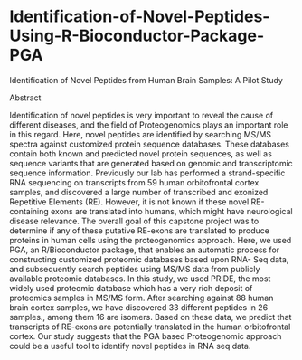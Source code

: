 # Identification-of-Novel-Peptides-Using-R-Bioconductor-Package-PGA
Identification of Novel Peptides from Human Brain Samples: A Pilot Study

Abstract

Identification of novel peptides is very important to reveal the cause of different diseases, and the
field of Proteogenomics plays an important role in this regard. Here, novel peptides are identified
by searching MS/MS spectra against customized protein sequence databases. These databases
contain both known and predicted novel protein sequences, as well as sequence variants that are
generated based on genomic and transcriptomic sequence information. Previously our lab has
performed a strand-specific RNA sequencing on transcripts from 59 human orbitofrontal cortex
samples, and discovered a large number of transcribed and exonized Repetitive Elements (RE).
However, it is not known if these novel RE-containing exons are translated into humans, which
might have neurological disease relevance. The overall goal of this capstone project was to
determine if any of these putative RE-exons are translated to produce proteins in human cells
using the proteogenomics approach. Here, we used PGA, an R/Bioconductor package, that
enables an automatic process for constructing customized proteomic databases based upon RNA-
Seq data, and subsequently search peptides using MS/MS data from publicly available proteomic
databases. In this study, we used PRIDE, the most widely used proteomic database which has a
very rich deposit of proteomics samples in MS/MS form. After searching against 88 human brain
cortex samples, we have discovered 33 different peptides in 26 samples., among them 16 are
isomers. Based on these data, we predict that transcripts of RE-exons are potentially translated in
the human orbitofrontal cortex. Our study suggests that the PGA based Proteogenomic approach
could be a useful tool to identify novel peptides in RNA seq data.
